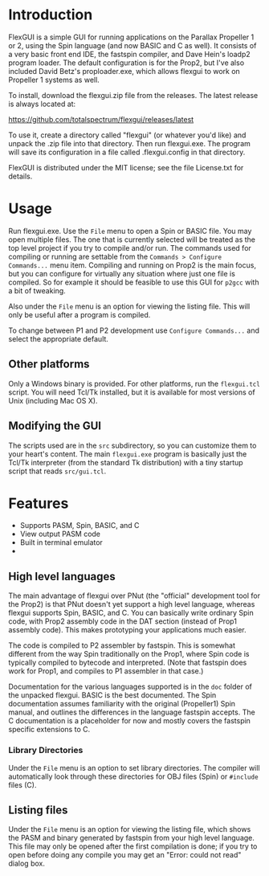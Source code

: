 # Introduction

FlexGUI is a simple GUI for running applications on the Parallax Propeller 1 or 2, using the Spin language (and now BASIC and C as well). It consists of a very basic front end IDE, the fastspin compiler, and Dave Hein's loadp2 program loader. The default configuration is for the Prop2, but I've also included David Betz's proploader.exe, which allows flexgui to work on Propeller 1 systems as well.

To install, download the flexgui.zip file from the releases. The latest release is always located at:

   https://github.com/totalspectrum/flexgui/releases/latest
   
To use it, create a directory called "flexgui" (or whatever you'd like) and unpack the .zip file into that directory. Then run flexgui.exe. The program will save its configuration in a file called .flexgui.config in that directory.

FlexGUI is distributed under the MIT license; see the file License.txt for details.

# Usage

Run flexgui.exe. Use the `File` menu to open a Spin or BASIC file. You may open multiple files. The one that is currently selected will be treated as the top level project if you try to compile and/or run. The commands used for compiling or running are settable from the `Commands > Configure Commands...` menu item. Compiling and running on Prop2 is the main focus, but you can configure for virtually any situation where just one file is compiled. So for example it should be feasible to use this GUI for `p2gcc` with a bit of tweaking.

Also under the `File` menu is an option for viewing the listing file. This will only be useful after a program is compiled.

To change between P1 and P2 development use `Configure Commands...` and select the appropriate default.

## Other platforms

Only a Windows binary is provided. For other platforms, run the `flexgui.tcl` script. You will need Tcl/Tk installed, but it is available for most versions of Unix (including Mac OS X).

## Modifying the GUI

The scripts used are in the `src` subdirectory, so you can customize them to your heart's content. The main `flexgui.exe` program is basically just the Tcl/Tk interpreter (from the standard Tk distribution) with a tiny startup script that reads `src/gui.tcl`.

# Features

* Supports PASM, Spin, BASIC, and C
* View output PASM code
* Built in terminal emulator
* 

## High level languages

The main advantage of flexgui over PNut (the "official" development tool for the Prop2) is that PNut doesn't yet support a high level language, whereas flexgui supports Spin, BASIC, and C. You can basically write ordinary Spin code, with Prop2 assembly code in the DAT section (instead of Prop1 assembly code). This makes prototyping your applications much easier.

The code is compiled to P2 assembler by fastspin. This is somewhat different from the way Spin traditionally on the Prop1, where Spin code is typically compiled to bytecode and interpreted. (Note that fastspin does work for Prop1, and compiles to P1 assembler in that case.)

Documentation for the various languages supported is in the `doc` folder of the unpacked flexgui. BASIC is the best documented. The Spin documentation assumes familiarity with the original (Propeller1) Spin manual, and outlines the differences in the language fastspin accepts. The C documentation is a placeholder for now and mostly covers the fastspin specific extensions to C.

### Library Directories

Under the `File` menu is an option to set library directories. The compiler will automatically look through these directories for OBJ files (Spin) or `#include` files (C).

## Listing files

Under the `File` menu is an option for viewing the listing file, which shows the PASM and binary generated by fastspin from your high level language. This file may only be opened after the first compilation is done; if you try to open before doing any compile you may get an "Error: could not read" dialog box.
